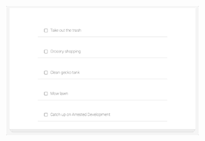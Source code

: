 ![Simple Scrimba Todo, saving for future notes/reference!](https://github.com/Debiday/scrimba-react/blob/master/simple-todo/public/todo.gif)

